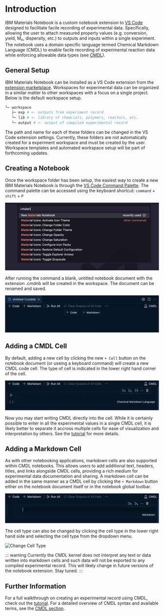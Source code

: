 # Introduction

IBM Materials Notebook is a custom notebook extension to [VS Code](https://code.visualstudio.com/) designed to facilitate facile recording of experimental data. Specifically, allowing the user to attach measured property values (e.g. conversion, yield, M<sub>n</sub>, dispersity, etc.) to outputs and inputs within a single experiment. The notebook uses a domain specific language termed Chemical Markdown Language (CMDL) to enable facile recording of experimental reaction data while enforcing allowable data types (see [CMDL](../cmdl/README.md)).

## General Setup

IBM Materials Notebook can be installed as a VS Code extension from the [extension marketplace](https://marketplace.visualstudio.com/VSCode). Workspaces for experimental data can be organized in a similar matter to other workspaces with a focus on a single project. Below is the default workspace setup.

```bash
└─ workspace
   ├─ exp # <- outputs from experiment record
   └─ lib # <- library of chemcials, polymers, reactors, etc.
   └─ output # <- output of compiled experimental record
```

The path and name for each of these folders can be changed in the VS Code extension settings. Currently, these folders are not automatically created for a experiment workspace and must be created by the user. Workspace templates and automated workspace setup will be part of forthcoming updates.

## Creating a Notebook

Once the workspace folder has been setup, the easiest way to create a new IBM Materials Notebook is through the [VS Code Command Palette](https://code.visualstudio.com/api/ux-guidelines/command-palette).
The command palette can be accessed using the keyboard shortcut: `command` + `shift` + `P`

![Create New Screenshot](/images/create_new_cmd.png)

After running the command a blank, untitled notebook document with the extension .cmdnb will be created in the workspace. The document can be renamed and saved.

![New Notebook](/images/new_notebook.png)

## Adding a CMDL Cell

By default, adding a new cell by clicking the new `+ Cell` button on the notebook document (or useing a keyboard command) will create a new CMDL code cell. The type of cell is indicated in the lower right hand corner of the cell.

![Create New Cell](/images/create_new_cmdl_cell.png)

Now you may start writing CMDL directly into the cell. While it is certainly possible to enter in all the experimental values in a single CMDL cell, it is likely better to separate it accross multiple cells for ease of visualization and interpretation by others. See the [tutorial](./tutorial.md) for more details.

## Adding a Markdown Cell

As with other notebooking applications, markdown cells are also supported within CMDL notebooks. This allows users to add additional text, headers, titles, and links alongside CMDL cells, providing a rich medium for experimental data documentation and sharing. A markdown cell can be added in the same manner as a CMDL cell by clicking the `+ Markdown` button either on the notebook document itself or in the notebook global toolbar.

![Create Markdown Cell](/images/create_new_markdown_cell.png)

The cell type can also be changed by clicking the cell type in the lower right hand side and selecting the cell type from the dropdown menu.

![Change Cell Type](/images/change_cell_type.gif)

::: warning
Currently the CMDL kernel does not interpret any text or data written into markdown cells and such data will not be exported to any compiled experimental record. This will likely change in future versions of the notebook extension. Stay tuned.
:::

## Further Information

For a full walkthrough on creating an experimental record using CMDL, check out the [tutorial](./tutorial.md). For a detailed overview of CMDL syntax and available terms, see the [CMDL section](../cmdl/README.md).
